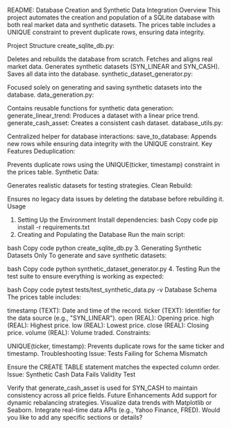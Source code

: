 README: Database Creation and Synthetic Data Integration
Overview
This project automates the creation and population of a SQLite database with both real market data and synthetic datasets. The prices table includes a UNIQUE constraint to prevent duplicate rows, ensuring data integrity.

Project Structure
create_sqlite_db.py:

Deletes and rebuilds the database from scratch.
Fetches and aligns real market data.
Generates synthetic datasets (SYN_LINEAR and SYN_CASH).
Saves all data into the database.
synthetic_dataset_generator.py:

Focused solely on generating and saving synthetic datasets into the database.
data_generation.py:

Contains reusable functions for synthetic data generation:
generate_linear_trend: Produces a dataset with a linear price trend.
generate_cash_asset: Creates a consistent cash dataset.
database_utils.py:

Centralized helper for database interactions:
save_to_database: Appends new rows while ensuring data integrity with the UNIQUE constraint.
Key Features
Deduplication:

Prevents duplicate rows using the UNIQUE(ticker, timestamp) constraint in the prices table.
Synthetic Data:

Generates realistic datasets for testing strategies.
Clean Rebuild:

Ensures no legacy data issues by deleting the database before rebuilding it.
Usage
1. Setting Up the Environment
Install dependencies:
bash
Copy code
pip install -r requirements.txt
2. Creating and Populating the Database
Run the main script:

bash
Copy code
python create_sqlite_db.py
3. Generating Synthetic Datasets Only
To generate and save synthetic datasets:

bash
Copy code
python synthetic_dataset_generator.py
4. Testing
Run the test suite to ensure everything is working as expected:

bash
Copy code
pytest tests/test_synthetic_data.py -v
Database Schema
The prices table includes:

timestamp (TEXT): Date and time of the record.
ticker (TEXT): Identifier for the data source (e.g., "SYN_LINEAR").
open (REAL): Opening price.
high (REAL): Highest price.
low (REAL): Lowest price.
close (REAL): Closing price.
volume (REAL): Volume traded.
Constraints:

UNIQUE(ticker, timestamp): Prevents duplicate rows for the same ticker and timestamp.
Troubleshooting
Issue: Tests Failing for Schema Mismatch

Ensure the CREATE TABLE statement matches the expected column order.
Issue: Synthetic Cash Data Fails Validity Test

Verify that generate_cash_asset is used for SYN_CASH to maintain consistency across all price fields.
Future Enhancements
Add support for dynamic rebalancing strategies.
Visualize data trends with Matplotlib or Seaborn.
Integrate real-time data APIs (e.g., Yahoo Finance, FRED).
Would you like to add any specific sections or details?